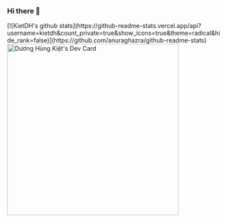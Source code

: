 ### Hi there 👋

<!--
**kietdh/kietdh** is a ✨ _special_ ✨ repository because its `README.md` (this file) appears on your GitHub profile.

Here are some ideas to get you started:

- 🔭 I’m currently working on ...
- 🌱 I’m currently learning ...
- 👯 I’m looking to collaborate on ...
- 🤔 I’m looking for help with ...
- 💬 Ask me about ...
- 📫 How to reach me: ...
- 😄 Pronouns: ...
- ⚡ Fun fact: ...
-->
<div>
  <table>
    <tr>
      [![KietDH's github stats](https://github-readme-stats.vercel.app/api?username=kietdh&count_private=true&show_icons=true&theme=radical&hide_rank=false)](https://github.com/anuraghazra/github-readme-stats)
    </tr>
    <tr>
      <a href="https://app.daily.dev/jaykit"><img src="https://github.com/kietdh/kietdh/blob/main/devcard.svg" width="400" alt="Dương Hùng Kiệt's Dev Card"/></a>
    </tr>
  </table>
</div>



